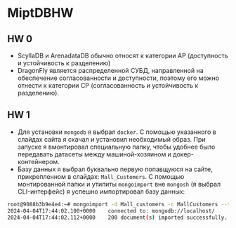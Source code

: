 # MiptDBHW

## HW 0

- ScyllaDB и ArenadataDB обычно относят к категории AP (доступность и устойчивость к разделению)
- DragonFly является распределенной СУБД, направленной на обеспечение согласованности и доступности, поэтому его можно отнести к категории CP (согласованность и устойчивость к разделению).

## HW 1

- Для установки `mongodb` я выбрал `docker`. С помощью указанного в слайдах сайта я скачал и установил необходимый образ.
При запуске я вмонтировал специальную папку, чтобы удобнее было передавать датасеты между машиной-хозяином и 
докер-контейнером. 
- Базу данных я выбрал буквально первую попавщуюся на сайте, прикрепленном в слайдах: `Mall_Customers`. С помощью монтированной
папки и утилиты `mongoimport` вне `mongosh` (я выбрал CLI-интерфейс) я успешно импортировал базу данных:
```bash
root@9088b3b9e4e4:~# mongoimport -d Mall_customers -c MallCustomers --type csv --file Mall_Customers.csv --headerline
2024-04-04T17:44:02.100+0000	connected to: mongodb://localhost/
2024-04-04T17:44:02.112+0000	200 document(s) imported successfully. 0 document(s) failed to import.
```


